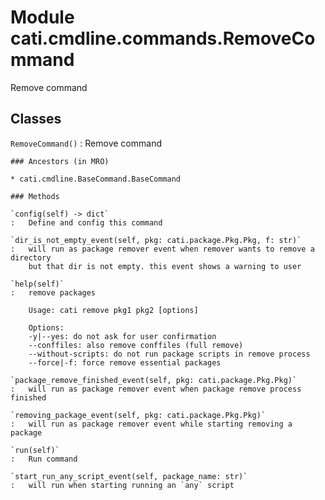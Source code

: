Module cati.cmdline.commands.RemoveCommand
==========================================
Remove command

Classes
-------

`RemoveCommand()`
:   Remove command

    ### Ancestors (in MRO)

    * cati.cmdline.BaseCommand.BaseCommand

    ### Methods

    `config(self) ‑> dict`
    :   Define and config this command

    `dir_is_not_empty_event(self, pkg: cati.package.Pkg.Pkg, f: str)`
    :   will run as package remover event when remover wants to remove a directory
        but that dir is not empty. this event shows a warning to user

    `help(self)`
    :   remove packages
        
        Usage: cati remove pkg1 pkg2 [options]
        
        Options:
        -y|--yes: do not ask for user confirmation
        --conffiles: also remove conffiles (full remove)
        --without-scripts: do not run package scripts in remove process
        --force|-f: force remove essential packages

    `package_remove_finished_event(self, pkg: cati.package.Pkg.Pkg)`
    :   will run as package remover event when package remove process finished

    `removing_package_event(self, pkg: cati.package.Pkg.Pkg)`
    :   will run as package remover event while starting removing a package

    `run(self)`
    :   Run command

    `start_run_any_script_event(self, package_name: str)`
    :   will run when starting running an `any` script